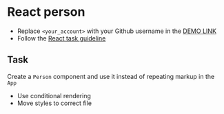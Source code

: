 # React person
- Replace `<your_account>` with your Github username in the [DEMO LINK](https://dmytrosmnnk.github.io/react_person/)
- Follow the [React task guideline](https://github.com/mate-academy/react_task-guideline#react-tasks-guideline)

## Task
Create a `Person` component and use it instead of repeating markup in the `App`

- Use conditional rendering
- Move styles to correct file

